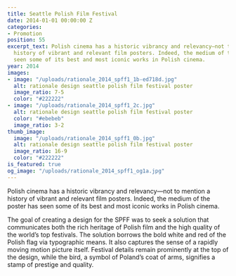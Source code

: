 ```yaml
---
title: Seattle Polish Film Festival
date: 2014-01-01 00:00:00 Z
categories:
- Promotion
position: 55
excerpt_text: Polish cinema has a historic vibrancy and relevancy—not to mention a
  history of vibrant and relevant film posters. Indeed, the medium of the poster has
  seen some of its best and most iconic works in Polish cinema.
year: 2014
images:
- image: "/uploads/rationale_2014_spff1_1b-ed718d.jpg"
  alt: rationale design seattle polish film festival poster
  image_ratio: 7-5
  color: "#222222"
- image: "/uploads/rationale_2014_spff1_2c.jpg"
  alt: rationale design seattle polish film festival poster
  color: "#ebebeb"
  image_ratio: 3-2
thumb_image:
  image: "/uploads/rationale_2014_spff1_0b.jpg"
  alt: rationale design seattle polish film festival poster
  image_ratio: 16-9
  color: "#222222"
is_featured: true
og_image: "/uploads/rationale_2014_spff1_og1a.jpg"
---
```


Polish cinema has a historic vibrancy and relevancy—not to mention a history of vibrant and relevant film posters. Indeed, the medium of the poster has seen some of its best and most iconic works in Polish cinema. 

The goal of creating a design for the SPFF was to seek a solution that communicates both the rich heritage of Polish film  and the high quality of the world’s top festivals. The solution borrows the bold white and red of the Polish flag via typographic means. It also captures the sense of a rapidly moving motion picture itself. Festival details remain prominently at the top of the design, while the bird, a symbol of Poland’s coat of arms, signifies a stamp of prestige and quality.